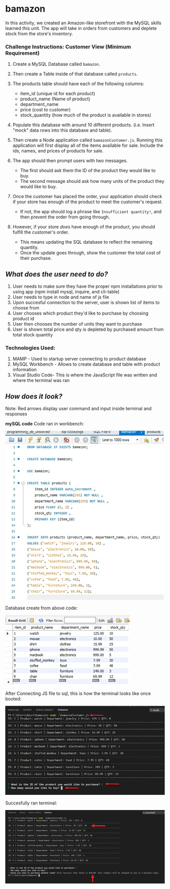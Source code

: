 # bamazon
In this activity, we created an Amazon-like storefront with the MySQL skills  learned this unit. The app will take in orders from customers and deplete stock from the store's inventory. 

### Challenge Instructions: Customer View (Minimum Requirement)

1. Create a MySQL Database called `bamazon`.

2. Then create a Table inside of that database called `products`.

3. The products table should have each of the following columns:
   * item_id (unique id for each product)
   * product_name (Name of product)
   * department_name
   * price (cost to customer)
   * stock_quantity (how much of the product is available in stores)

4. Populate this database with around 10 different products. (i.e. Insert "mock" data rows into this database and table).

5. Then create a Node application called `bamazonCustomer.js`. Running this application will first display all of the items available for sale. Include the ids, names, and prices of products for sale.

6. The app should then prompt users with two messages.

   * The first should ask them the ID of the product they would like to buy.
   * The second message should ask how many units of the product they would like to buy.

7. Once the customer has placed the order, your application should check if your store has enough of the product to meet the customer's request.

   * If not, the app should log a phrase like `Insufficient quantity!`, and then prevent the order from going through.

8. However, if your store _does_ have enough of the product, you should fulfill the customer's order.
   * This means updating the SQL database to reflect the remaining quantity.
   * Once the update goes through, show the customer the total cost of their purchase.
 
 ## *What does the user need to do?*
 1. User needs to make sure they have the proper npm installations prior to using app (npm install mysql, inquire, and cli-table)
 2. User needs to type in node and name of js file
 3. Upon succesful connection to the server, user is shown list of items to choose from
 4. User chooses which product they'd like to purchase by choosing product id
 5. User then chooses the number of units they want to purchase
 6. User is shown total price and qty is depleted by purchased amount from total stock quantity
 
 
### Technologies Used:
1. MAMP - Used to startup server connecting to product database
2. MySQL Workbench - Allows to create database and table with product information
3. Visual Studio Code- This is where the JavaScript file was written and where the terminal was ran

## *How does it look?*
Note: Red arrows display user command and input inside terminal and responses

**mySQL code**
Code ran in workbench:

![mysqlcode](https://raw.githubusercontent.com/DanTheWebDevMan/bamazon/master/images/mysqlcode.jpg)

Database create from above code:

![mysqldatabase](https://raw.githubusercontent.com/DanTheWebDevMan/bamazon/master/images/database.jpg)

After Connecting JS file to sql, this is how the terminal looks like once booted:

![terminalatstart](https://raw.githubusercontent.com/DanTheWebDevMan/bamazon/master/images/pic1.jpg)

Succesfully ran terminal:

![terminalsuccess](https://raw.githubusercontent.com/DanTheWebDevMan/bamazon/master/images/pic2.jpg)






